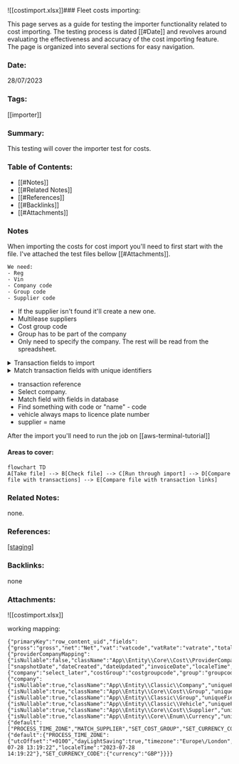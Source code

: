 ![[costimport.xlsx]]### Fleet costs importing:

This page serves as a guide for testing the importer functionality related to cost importing. The testing process is dated [[#Date]] and revolves around evaluating the effectiveness and accuracy of the cost importing feature. The page is organized into several sections for easy navigation.

### Date:

28/07/2023

### Tags:

[[importer]] 

### Summary:

This testing will cover the importer test for costs.

### Table of Contents:

- [[#Notes]]
- [[#Related Notes]]
- [[#References]]
- [[#Backlinks]]
- [[#Attachments]]

### Notes

When importing the costs for cost import you'll need to first start with the file. I've attached the test files bellow [[#Attachments]].  

	We need:
	- Reg
	- Vin
	- Company code
	- Group code
	- Supplier code

- If the supplier isn't found it'll create a new one.
- Multilease suppliers
- Cost group code
- Group has to be part of the company
- Only need to specify the company. The rest will be read from the spreadsheet.

<details>
<summary>Transaction fields to import</summary>
<ul>
<li>Mapping name</li> 
<li>Unique key</li> 
<li>Gross</li>
<li>Net</li>  
<li>Vat</li>  
<li>Vat rate</li>  
<li>Total</li>  
<li>Client number</li> 
<li>Client country</li> 
<li>Invoice number</li> 
<li>Vrn</li> 
<li>Vin</li> 
<li>Invoice date</li> 
<li>Invoice line code</li> 
<li>Invoice line description</li> 
<li>Group code</li> 
<li>Cost group code</li> 
<li>Provider Company</li>  
<li>mapping</li> 
<li>company = select on the next page</li> 
<li>cost Group = cost group code</li> 
<li>group = group code</li> 
<li>vehicle = vrn</li> 
<li>supplier = provider</li> 
<li>currency = select on next page</li> 
</ul>
</details>


<details>
<summary>Match transaction fields with unique identifiers</summary>
<ul>
<li>select transaction primary key or unique key field = transaction reference</li>
<li>select on provider company mapping item = default-provider</li>
<li>Select one company item = "Select the company"</li>
<li>Select costGroup = code</li>
<li>Select group = GroupCode</li>
<li>Select vehicle = licenseplatenumber</li>
<li>Select costGroup = code</li>
<li>Select supplier = code</li>
<li>Select one currency item = GBP</li>
</ul>
</details>

- transaction reference
- Select company.
- Match field with fields in database
- Find something with code or "name" - code 
- vehicle always maps to licence plate number
- supplier = name

After the import you'll need to run the job on [[aws-terminal-tutorial]]
#### Areas to cover:

```mermaid
flowchart TD
A[Take file] --> B[Check file] --> C[Run through import] --> D[Compare file with transactions] --> E[Compare file with transaction links]
```


### Related Notes:

none.

### References:

[[staging]](https://staging.ultraportal.co.uk/secure/dashboard)

### Backlinks:

none

### Attachments:

![[costimport.xlsx]]

working mapping:

```
{"primaryKey":"row_content_uid","fields":{"gross":"gross","net":"Net","vat":"vatcode","vatRate":"vatrate","total":"Net","clientNo":"Clientname","clientCountry":"Clientcountry","supplierName":"Provider","invoiceNumber":"Invoicenumber","vrn":"VRN","vin":"VIN","invoiceDate":"Invoicedate","invoiceLineCode":"Invoicelinecode","invoiceLineDescription":"Invoicelinedescription","invoiceLineAdditionalDescription":"Invoicelineadditionaldescription","groupCode":"groupcode","costGroupCode":"costgroupcode","providerCompanyMapping":"select_later"},"associations":{"providerCompanyMapping":{"isNullable":false,"className":"App\\Entity\\Core\\Cost\\ProviderCompanyMapping","uniqueField":"ID","value":"1"}},"dateFields":["snapshotDate","dateCreated","dateUpdated","invoiceDate","localeTime","utcTime"],"providerFields":{"company":"select_later","costGroup":"costgroupcode","group":"groupcode","vehicle":"VRN","supplier":"Provider","currency":"select_later"},"providerAssociations":{"company":{"isNullable":true,"className":"App\\Entity\\Classic\\Company","uniqueField":"ID","value":"1255810"},"costGroup":{"isNullable":true,"className":"App\\Entity\\Core\\Cost\\Group","uniqueField":"code"},"group":{"isNullable":true,"className":"App\\Entity\\Classic\\Group","uniqueField":"GroupCode"},"vehicle":{"isNullable":true,"className":"App\\Entity\\Classic\\Vehicle","uniqueField":"licenseplatenumber"},"supplier":{"isNullable":true,"className":"App\\Entity\\Core\\Cost\\Supplier","uniqueField":"name"},"currency":{"isNullable":true,"className":"App\\Entity\\Core\\Enum\\Currency","uniqueField":"ID","value":"5"}},"uniqueField":"transactionReference","actions":{"default":["PROCESS_TIME_ZONE","MATCH_SUPPLIER","SET_COST_GROUP","SET_CURRENCY_CODE"]},"configurations":{"default":{"PROCESS_TIME_ZONE":{"utcOffset":"+0100","dayLightSaving":true,"timezone":"Europe\/London","utcTime":"2023-07-28 13:19:22","localeTime":"2023-07-28 14:19:22"},"SET_CURRENCY_CODE":{"currency":"GBP"}}}}
```
